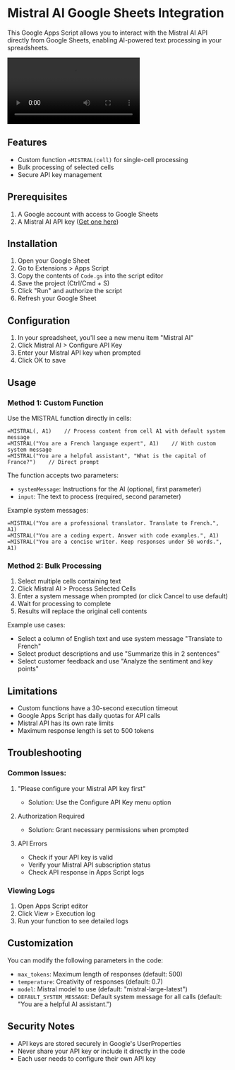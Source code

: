 # Mistral AI Google Sheets Integration

This Google Apps Script allows you to interact with the Mistral AI API directly from Google Sheets, enabling AI-powered text processing in your spreadsheets.

![Mistral AI Google Sheets Demo](demo.mp4)

## Features

- Custom function `=MISTRAL(cell)` for single-cell processing
- Bulk processing of selected cells
- Secure API key management

## Prerequisites

1. A Google account with access to Google Sheets
2. A Mistral AI API key ([Get one here](https://console.mistral.ai/))

## Installation

1. Open your Google Sheet
2. Go to Extensions > Apps Script
3. Copy the contents of `Code.gs` into the script editor
4. Save the project (Ctrl/Cmd + S)
5. Click "Run" and authorize the script
6. Refresh your Google Sheet

## Configuration

1. In your spreadsheet, you'll see a new menu item "Mistral AI"
2. Click Mistral AI > Configure API Key
3. Enter your Mistral API key when prompted
4. Click OK to save

## Usage

### Method 1: Custom Function
Use the MISTRAL function directly in cells: 
```
=MISTRAL(, A1)    // Process content from cell A1 with default system message
=MISTRAL("You are a French language expert", A1)    // With custom system message
=MISTRAL("You are a helpful assistant", "What is the capital of France?")    // Direct prompt
```

The function accepts two parameters:
- `systemMessage`: Instructions for the AI (optional, first parameter)
- `input`: The text to process (required, second parameter)

Example system messages:
```
=MISTRAL("You are a professional translator. Translate to French.", A1)
=MISTRAL("You are a coding expert. Answer with code examples.", A1)
=MISTRAL("You are a concise writer. Keep responses under 50 words.", A1)
```

### Method 2: Bulk Processing
1. Select multiple cells containing text
2. Click Mistral AI > Process Selected Cells
3. Enter a system message when prompted (or click Cancel to use default)
4. Wait for processing to complete
5. Results will replace the original cell contents

Example use cases:
- Select a column of English text and use system message "Translate to French"
- Select product descriptions and use "Summarize this in 2 sentences"
- Select customer feedback and use "Analyze the sentiment and key points"

## Limitations

- Custom functions have a 30-second execution timeout
- Google Apps Script has daily quotas for API calls
- Mistral API has its own rate limits
- Maximum response length is set to 500 tokens

## Troubleshooting

### Common Issues:
1. "Please configure your Mistral API key first"
   - Solution: Use the Configure API Key menu option

2. Authorization Required
   - Solution: Grant necessary permissions when prompted

3. API Errors
   - Check if your API key is valid
   - Verify your Mistral API subscription status
   - Check API response in Apps Script logs

### Viewing Logs
1. Open Apps Script editor
2. Click View > Execution log
3. Run your function to see detailed logs

## Customization

You can modify the following parameters in the code:
- `max_tokens`: Maximum length of responses (default: 500)
- `temperature`: Creativity of responses (default: 0.7)
- `model`: Mistral model to use (default: "mistral-large-latest")
- `DEFAULT_SYSTEM_MESSAGE`: Default system message for all calls (default: "You are a helpful AI assistant.")

## Security Notes

- API keys are stored securely in Google's UserProperties
- Never share your API key or include it directly in the code
- Each user needs to configure their own API key